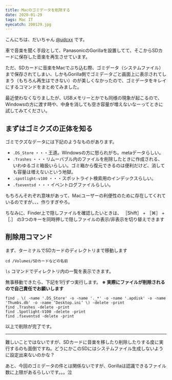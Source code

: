 ```yaml
---
title: Macのゴミデータを削除する
date: 2020-01-29
tags: Mac IT
eyecatch: 200129.jpg
---
```


こんにちは、だいちゃん [@udcxx](https://twitter.com/udc_xx) です。

車で音楽を聞く手段として、PanasonicのGorillaを設置してて、そこからSDカードに保存した音楽を再生させています。

ただ、SDカードに音楽をMacでぶち込む際、ゴミデータ（システムファイル）まで保存されてしまい、しかもGorilla側でゴミデータごと画面上に表示されてしまう（もちろん再生はできない）のが美しくなかったので、ゴミデータをキレイにするコマンドをまとめてみました。

最近使わなくなりましたが、USBメモリーとかでも同様の現象が起こるので、Windowsの方に渡す時や、中身を消しても空き容量が増えないなーってときに試してみてください。

## まずはゴミクズの正体を知る

ゴミでクズなデータには下記のようなものがあります。

* `.DS_Store` ・・・王道。Windowsの方に怒られがち。metaデータらしい。
* `.Trashes` ・・・リムーバブル内のファイルを削除したときに作成される、いわゆるゴミ箱扱いらしい。ゴミ箱から復元できるのは便利だけど、消しても容量は増えないという地獄。
* `.spotlight-v100` ・・・スポットライト検索用のインデックスらしい。
* `.fseventsd` ・・・イベントログファイルらしい。

もちろんそれぞれ意味があって、Macユーザーの利便性のために存在してくれているのですが、、、作りすぎやろ。

ちなみに、Finder上で隠しファイルを確認したいときは、 ［Shift］ + ［⌘］ + ［.］ の3つのキーを同時押しで隠しファイルの表示/非表示を切り替えできます

## 削除用コマンド

まず、ターミナルでSDカードのディレクトリまで移動します

```
cd /Volumes/SDカードなどの名前
```

`ls` コマンドでディレクトリ内の一覧を表示できます。

無事移動できたら、下記を1行ずつ実行します。 **※ 実際にファイルが削除されるので自己責任でお願いします**

```
find . \( -name '.DS_Store' -o -name '._*' -o -name '.apdisk' -o -name 'Thumbs.db' -o -name ‘Desktop.ini’ \) -delete -print    
find .Trashes -delete -print    
find .Spotlight-V100 -delete -print    
find .fseventsd -delete -print    
```

以上で削除が完了です。

-----

難しいことではないですが、SDカードに音楽を移したり削除したりする度に実行するのも面倒ですね。どうにかこのSDにはシステムファイル生成しないように設定出来ないのかな？

あと、今回のゴミデータの件とは関係ないですが、Gorillaは認識できるファイル数に上限があるらしいです。。。泣
